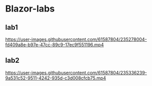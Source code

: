 # Blazor-labs

## lab1


https://user-images.githubusercontent.com/61587804/235278004-fd409a8e-b97e-47cc-89c9-17ec9f551196.mp4

## lab2 



https://user-images.githubusercontent.com/61587804/235336239-9a531c52-9511-4242-935d-c3d008cfcb75.mp4

